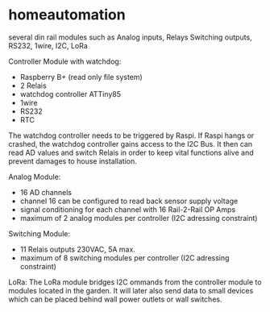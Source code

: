 # homeautomation
several din rail modules such as Analog inputs, Relays Switching outputs, RS232, 1wire, I2C, LoRa

Controller Module with watchdog:
- Raspberry B+ (read only file system)
- 2 Relais
- watchdog controller ATTiny85
- 1wire
- RS232
- RTC

The watchdog controller needs to be triggered by Raspi. If Raspi hangs or crashed, the watchdog controller
gains access to the I2C Bus. It then can read AD values and switch Relais in order to keep vital functions
alive and prevent damages to house installation.

Analog Module:
- 16 AD channels
- channel 16 can be configured to read back sensor supply voltage
- signal conditioning for each channel with 16 Rail-2-Rail OP Amps
- maximum of 2 analog modules per controller (I2C adressing constraint)

Switching Module:
- 11 Relais outputs 230VAC, 5A max.
- maximum of 8 switching modules per controller (I2C adressing constraint) 

LoRa:
The LoRa module bridges I2C ommands from the controller module to modules located in the garden.
It will later also send data to small devices which can be placed behind wall power outlets or 
wall switches.
